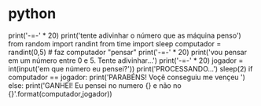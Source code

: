 # python
print('-=-' * 20)
print('tente adivinhar o número que as máquina penso')
from random import randint
from time import sleep
computador = randint(0,5) # faz computador "pensar"
print('-=-' * 20)
print('vou pensar em um número entre 0 e 5. Tente adivinhar...')
print('-=-' * 20)
jogador = int(input('em que número eu pensei?'))
print('PROCESSANDO...')
sleep(2)
if computador == jogador:
    print('PARABÉNS! Voçê conseguiu me vençeu ')
else:
    print('GANHEI! Eu pensei no numero {} e não no {}'.format(computador,jogador))
